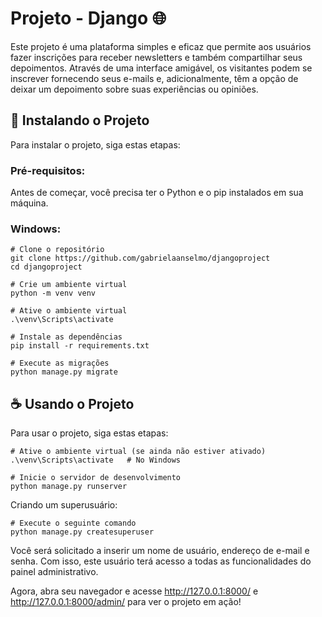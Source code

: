 # Projeto - Django 🌐

Este projeto é uma plataforma simples e eficaz que permite aos usuários fazer inscrições para receber newsletters e também compartilhar seus depoimentos. Através de uma interface amigável, os visitantes podem se inscrever fornecendo seus e-mails e, adicionalmente, têm a opção de deixar um depoimento sobre suas experiências ou opiniões. 

## 🚀 Instalando o Projeto

Para instalar o projeto, siga estas etapas:

### Pré-requisitos:

Antes de começar, você precisa ter o Python e o pip instalados em sua máquina.

### Windows:

```
# Clone o repositório
git clone https://github.com/gabrielaanselmo/djangoproject
cd djangoproject

# Crie um ambiente virtual
python -m venv venv

# Ative o ambiente virtual
.\venv\Scripts\activate

# Instale as dependências
pip install -r requirements.txt

# Execute as migrações
python manage.py migrate
```

## ☕ Usando o Projeto
Para usar o projeto, siga estas etapas:
```
# Ative o ambiente virtual (se ainda não estiver ativado)
.\venv\Scripts\activate   # No Windows

# Inicie o servidor de desenvolvimento
python manage.py runserver
```
Criando um superusuário:
```
# Execute o seguinte comando
python manage.py createsuperuser
```
Você será solicitado a inserir um nome de usuário, endereço de e-mail e senha. Com isso, este usuário terá acesso a todas as funcionalidades do painel administrativo.

Agora, abra seu navegador e acesse http://127.0.0.1:8000/ e http://127.0.0.1:8000/admin/ para ver o projeto em ação!

